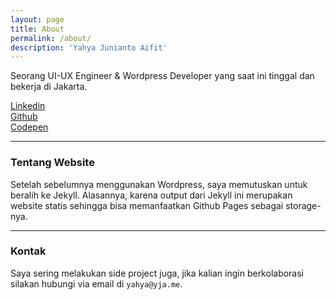 ```yaml
---
layout: page
title: About
permalink: /about/
description: 'Yahya Junianto Aifit'
---
```


Seorang UI-UX Engineer & Wordpress Developer yang saat ini tinggal dan bekerja di Jakarta.

<div class="o-grid">
  <div class="o-grid__item u-txt--fair u-fg--grey" >
    <span class="icon-linkedin"></span>
    <a href="https://linkedin.com/in/yja" target="_blank">
      Linkedin
    </a>
  </div>
  <div class="o-grid__item u-txt--fair u-fg--grey" >
    <span class="icon-github"></span>
    <a href="https://github.com/aifit" target="_blank">
      Github
    </a>
  </div>
  <div class="o-grid__item u-txt--fair u-fg--grey" >
    <span class="icon-codepen"></span>
    <a href="https://codepen.io/yja" target="_blank">
      Codepen
    </a>
  </div>
</div>

___

### Tentang Website

Setelah sebelumnya menggunakan Wordpress, saya memutuskan untuk beralih ke Jekyll. Alasannya, karena output dari Jekyll ini merupakan website statis sehingga bisa memanfaatkan Github Pages sebagai storage-nya.

___

### Kontak

Saya sering melakukan side project juga, jika kalian ingin berkolaborasi silakan hubungi via email di `yahya@yja.me`.
